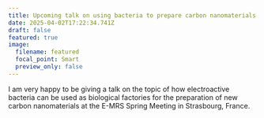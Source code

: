 ```yaml
---
title: Upcoming talk on using bacteria to prepare carbon nanomaterials at E-MRS 2025 in Strasbourg
date: 2025-04-02T17:22:34.741Z
draft: false
featured: true
image:
  filename: featured
  focal_point: Smart
  preview_only: false
---
```


I am very happy to be giving a talk on the topic of how electroactive bacteria can be used as biological factories for the preparation of new carbon nanomaterials at the E-MRS Spring Meeting in Strasbourg, France.